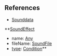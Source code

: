 ## References
  * [Sounddata](VanillaSounddata.md)

**[SoundEffect](VanillaSoundEffect.md)
  * name: [Any](Any.md)
  * fileName: [SoundFile](SoundFile.md)
  * [type](Vanillatype.md): [Condition](Condition.md)**
